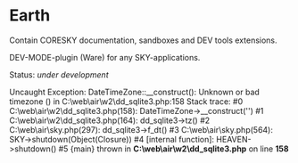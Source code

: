 
# Earth

Contain CORESKY documentation, sandboxes and DEV tools extensions.

DEV-MODE-plugin (Ware) for any SKY-applications.

Status: _under development_


Uncaught Exception: DateTimeZone::__construct(): Unknown or bad timezone () in C:\web\air\w2\dd_sqlite3.php:158
Stack trace:
#0 C:\web\air\w2\dd_sqlite3.php(158): DateTimeZone-&gt;__construct('')
#1 C:\web\air\w2\dd_sqlite3.php(164): dd_sqlite3-&gt;tz()
#2 C:\web\air\sky.php(297): dd_sqlite3-&gt;f_dt()
#3 C:\web\air\sky.php(564): SKY-&gt;shutdown(Object(Closure))
#4 [internal function]: HEAVEN-&gt;shutdown()
#5 {main}
  thrown in <b>C:\web\air\w2\dd_sqlite3.php</b> on line <b>158</b><br>

